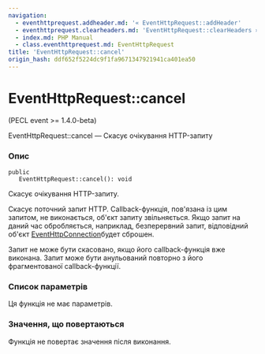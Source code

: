 ```yaml
---
navigation:
  - eventhttprequest.addheader.md: '« EventHttpRequest::addHeader'
  - eventhttprequest.clearheaders.md: 'EventHttpRequest::clearHeaders »'
  - index.md: PHP Manual
  - class.eventhttprequest.md: EventHttpRequest
title: 'EventHttpRequest::cancel'
origin_hash: ddf652f5224dc9f1fa9671347921941ca401ea50
---
```

# EventHttpRequest::cancel

(PECL event >= 1.4.0-beta)

EventHttpRequest::cancel — Скасує очікування HTTP-запиту

### Опис

```methodsynopsis
public
   EventHttpRequest::cancel(): void
```

Скасує очікування HTTP-запиту.

Скасує поточний запит HTTP. Callback-функція, пов'язана із цим запитом, не виконається, об'єкт запиту звільняється. Якщо запит на даний час обробляється, наприклад, безперервний запит, відповідний об'єкт [EventHttpConnection](class.eventhttpconnection.md)будет сброшен.

Запит не може бути скасовано, якщо його callback-функція вже виконана. Запит може бути анульований повторно з його фрагментованої callback-функції.

### Список параметрів

Ця функція не має параметрів.

### Значення, що повертаються

Функція не повертає значення після виконання.
